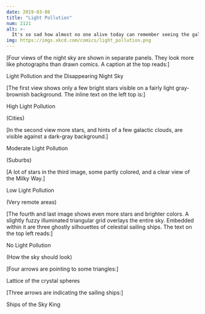```yaml
---
date: 2019-03-08
title: "Light Pollution"
num: 2121
alt: >-
  It's so sad how almost no one alive today can remember seeing the galactic rainbow, the insanity nebula, or the skull and glowing eyes of the Destroyer of Sagittarius.
img: https://imgs.xkcd.com/comics/light_pollution.png
---
```

[Four views of the night sky are shown in separate panels. They look more like photographs than drawn comics. A caption at the top reads:]

Light Pollution and the Disappearing Night Sky

[The first view shows only a few bright stars visible on a fairly light gray-brownish background. The inline text on the left top is:]

High Light Pollution

(Cities)

[In the second view more stars, and hints of a few galactic clouds, are visible against a dark-gray background.]

Moderate Light Pollution

(Suburbs)

[A lot of stars in the third image, some partly colored, and a clear view of the Milky Way.]

Low Light Pollution

(Very remote areas)

[The fourth and last image shows even more stars and brighter colors. A slightly fuzzy illuminated triangular grid overlays the entire sky. Embedded within it are three ghostly silhouettes of celestial sailing ships. The text on the top left reads:]

No Light Pollution

(How the sky should look)

[Four arrows are pointing to some triangles:]

Lattice of the crystal spheres

[Three arrows are indicating the sailing ships:]

Ships of the Sky King